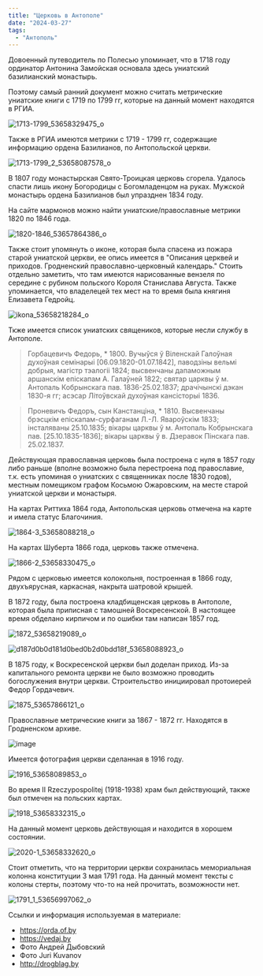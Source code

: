 ```yaml
---
title: "Церковь в Антополе"
date: "2024-03-27"
tags: 
  - "Антополь"
---
```


Довоенный путеводитель по Полесью упоминает, что в 1718 году ординатор Антонина Замойская основала здесь униатский базилианский монастырь.

Поэтому самый ранний документ можно считать метрические униатские книги с 1719 по 1799 гг, которые на данный момент находятся в РГИА.

![1713-1799_53658329475_o](https://github.com/escfrpls/drochiczynpoleski/assets/125834172/1c97854f-50c9-44f8-aec9-128134833408)

Также в РГИА имеются метрики с 1719 - 1799 гг, содержащие информацию ордена Базилианов, по Антопольской церкви.

![1713-1799_2_53658087578_o](https://github.com/escfrpls/drochiczynpoleski/assets/125834172/abfe65f0-f626-4c0c-963f-5ae58f8a954a)

В 1807 году монастырская Свято-Троицкая церковь сгорела. Удалось спасти лишь икону Богородицы с Богомладенцом на руках. Мужской монастырь ордена Базилианов был упразднен 1834 году.

На сайте мармонов можно найти униатские/православные метрики 1820 по 1846 года.

![1820-1846_53657864386_o](https://github.com/escfrpls/drochiczynpoleski/assets/125834172/4cfd5e09-3be1-465d-b842-a6d6c511e9d6)

Также стоит упомянуть о иконе, которая была спасена из пожара старой униатской церкви, ее опись имеется в "Описания церквей и приходов. Гродненский православно-церковный календарь." Стоить отдельно заметить, что там имеются нарисованные вензеля по середине с рубином польского Короля Станислава Августа. Также упоминается, что владелецей тех мест на то время была княгиня Елизавета Гедройц.

![ikona_53658218284_o](https://github.com/escfrpls/drochiczynpoleski/assets/125834172/8b59c1e7-86a9-4089-8eab-a83475fd1472)

Ткже имеется список униатских священиков, которые несли службу в Антополе.

> Горбацевичъ Федорь, \* 1800. Вучыўся ў Вiленскай Галоўная духоўная семiнарыi \[06.09.1820-01.07.1842\], паводзiны вельмi добрыя, магiстр тэалогii 1824; высвенчаны дапаможным аршанскiм епiскапам А. Галаўней 1822; святар царквы ў м. Антопаль Кобрынскага пав. 1836-25.02.1837; драчiчынскi дэкан 1830-я гг; асэсар Лiтоўвскай духоўная кансiсторыi 1836.

> Проневичъ Федоръ, сын Канстанцiна, \* 1810. Высвенчаны брэсцкiм епiскапам-сурфаганам Л.-Л. Явароўскiм 1833; iнсталяваны 25.10.1835; вiкары царквы ў м. Антопаль Кобрынскага пав. \[25.10.1835-1836\]; вiкары царквы ў в. Дзеравок Пiнскага пав. 25.02.1837.

Действующая православная церковь была построена с нуля в 1857 году либо раньше (вполне возможно была перестроена под православие, т.к. есть упоминая о униатских с священниках после 1830 годов), местным помещиком графом Косьмою Ожаровским, на месте старой униатской церкви и монастыря.

На картах Риттиха 1864 года, Антопольская церковь отмечена на карте и имела статус Благочиния.

![1864-3_53658088218_o](https://github.com/escfrpls/drochiczynpoleski/assets/125834172/1f289b78-f151-4e39-9b43-4b6d40777c9b)

На картах Шуберта 1866 года, церковь также отмечена.

![1866-2_53658330475_o](https://github.com/escfrpls/drochiczynpoleski/assets/125834172/a224f3b5-4ef7-42cf-acb6-0c75e24ae664)

Рядом с церковью имеется колокольня, построенная в 1866 году, двухъярусная, каркасная, накрыта шатровой крышей.

В 1872 году, была построена кладбищенская церковь в Антополе, которая была приписная с тамошней Воскресенской. В настоящее время обделано кирпичом и по ошибки там написан 1857 год.

![1872_53658219089_o](https://github.com/escfrpls/drochiczynpoleski/assets/125834172/40405893-3b72-406f-bb9c-219a570ffe18)

![d187d0b0d181d0bed0b2d0bdd18f_53658088923_o](https://github.com/escfrpls/drochiczynpoleski/assets/125834172/fa3d150b-84d4-4ed0-a5aa-0ba226e33e5f)

В 1875 году, к Воскресенской церкви был доделан приход. Из-за капитального ремонта церкви не было возможно проводить богослужения внутри церкви. Строительство инициировал протоиерей Федор Гордачевич.

![1875_53657866121_o](https://github.com/escfrpls/drochiczynpoleski/assets/125834172/58326599-ac15-47e5-8999-d9f2054e1bdf)

Православные метрические книги за 1867 - 1872 гг. Находятся в Гродненском архиве.

![image](https://github.com/escfrpls/drochiczynpoleski/assets/125834172/965c528b-f7a9-4be9-8849-9b95ec2c63bf)

Имеется фотография церкви сделанная в 1916 году.

![1916_53658089853_o](https://github.com/escfrpls/drochiczynpoleski/assets/125834172/bc6ed8f2-8106-4849-baba-644e221ca7da)

Во время II Rzeczypospolitej (1918-1938) храм был действующий, также был отмечен на польских картах.

![1918_53658332315_o](https://github.com/escfrpls/drochiczynpoleski/assets/125834172/503fddf5-2433-4e01-9e35-875d1fb97a29)

На данный момент церковь действующая и находится в хорошем состоянии.

![2020-1_53658332620_o](https://github.com/escfrpls/drochiczynpoleski/assets/125834172/16ad4742-98de-4a8c-add7-0b6ee5d9848e)

Стоит отметить, что на территории церкви сохранилась мемориальная колонна конституции 3 мая 1791 года. На данный момент тексты с колоны стерты, поэтому что-то на ней прочитать, возможности нет.

![1791_1_53656997062_o](https://github.com/escfrpls/drochiczynpoleski/assets/125834172/a9a9ea94-e731-48b9-8109-ecfed2bc1f4d)

Ссылки и информация используемая в материале:

- https://orda.of.by
- https://vedaj.by
- Фото Андрей Дыбовский
- Фото Juri Kuvanov
- http://drogblag.by
